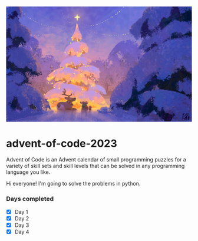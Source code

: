 ![Banner image for advent of code](banner.jpg)

# advent-of-code-2023
Advent of Code is an Advent calendar of small programming puzzles for a variety of skill sets and skill levels that can be solved in any programming language you like.

Hi everyone! I'm going to solve the problems in python.

### Days completed
- [x] Day 1
- [x] Day 2
- [x] Day 3
- [x] Day 4